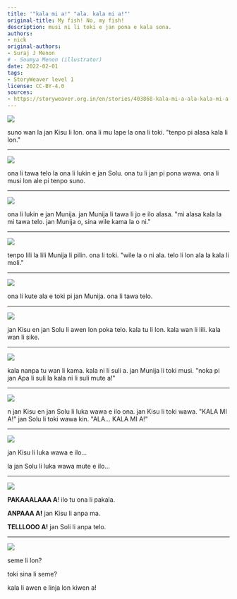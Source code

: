 ```yaml
---
title: '"kala mi a!" "ala. kala mi a!"'
original-title: My fish! No, my fish!
description: musi ni li toki e jan pona e kala sona.
authors:
- nick
original-authors:
- Suraj J Menon
# - Soumya Menon (illustrator)
date: 2022-02-01
tags:
- StoryWeaver level 1
license: CC-BY-4.0
sources:
- https://storyweaver.org.in/en/stories/403868-kala-mi-a-ala-kala-mi-a
---
```


![](https://storage.googleapis.com/static.storyweaver.org.in/illustration_crops/612/size7/d585a09e6bf11692f42196b18fad83c6.jpg)

suno wan la jan Kisu li lon. ona li mu lape la ona li toki. "tenpo pi alasa kala li lon."

---

![](https://storage.googleapis.com/static.storyweaver.org.in/illustration_crops/613/size7/a62ff49d8723f434ea3c112f74f0dd94.jpg)

ona li tawa telo la ona li lukin e jan Solu. ona tu li jan pi pona wawa. ona li musi lon ale pi tenpo suno.

---

![](https://storage.googleapis.com/static.storyweaver.org.in/illustration_crops/614/size7/1872a0f12758631f33eb5560e699b75a.jpg)

ona li lukin e jan Munija. jan Munija li tawa li jo e ilo alasa. "mi alasa kala la mi tawa telo. jan Munija o, sina wile kama la o ni."

---

![](https://storage.googleapis.com/static.storyweaver.org.in/illustration_crops/615/size7/a17fe8c8d4299296a20b95cb3b155be7.jpg)

tenpo lili la lili Munija li pilin. ona li toki. "wile la o ni ala. telo li lon ala la kala li moli."

---

![](https://storage.googleapis.com/static.storyweaver.org.in/illustration_crops/616/size7/16e81ba16ebf463b73c2e2e8423f413d.jpg)

ona li kute ala e toki pi jan Munija. ona li tawa telo.

---

![](https://storage.googleapis.com/static.storyweaver.org.in/illustration_crops/617/size7/4b69e07e9d38e4bd5d96425d68d2def8.jpg)

jan Kisu en jan Solu li awen lon poka telo. kala tu li lon. kala wan li lili. kala wan li sike.

---

![](https://storage.googleapis.com/static.storyweaver.org.in/illustration_crops/618/size7/5782ef630e94cebc84e4a13c5bf58824.jpg)

kala nanpa tu wan li kama. kala ni li suli a. jan Munija li toki musi. "noka pi jan Apa li suli la kala ni li suli mute a!"

---

![](https://storage.googleapis.com/static.storyweaver.org.in/illustration_crops/619/size7/46a13eb99ca4f964db1fffd13d48a9f7.jpg)

n jan Kisu en jan Solu li luka wawa e ilo ona. jan Kisu li toki wawa. "KALA MI A!" jan Solu li toki wawa kin. "ALA... KALA MI A!"

---

![](https://storage.googleapis.com/static.storyweaver.org.in/illustration_crops/620/size7/960809a9d5d4819719d07ece4d3c2241.jpg)

jan Kisu li luka wawa e ilo...

la jan Solu li luka wawa mute e ilo...

---

![](https://storage.googleapis.com/static.storyweaver.org.in/illustration_crops/621/size7/4e421f61cdc1dff24f7e378ac0e1a792.jpg)

**PAKAAALAAA A**! ilo tu ona li pakala.

**ANPAAA A!** jan Kisu li anpa ma.

**TELLLOOO A!** jan Soli li anpa telo.

---

![](https://storage.googleapis.com/static.storyweaver.org.in/illustration_crops/622/size7/403a852ae07f249ff6f855748dd596e1.jpg)

seme li lon?

toki sina li seme?

kala li awen e linja lon kiwen a!
